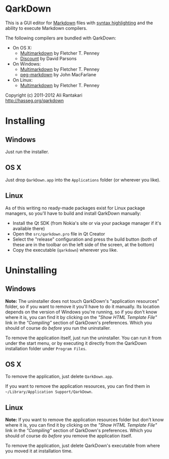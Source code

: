 QarkDown
========

This is a GUI editor for [Markdown] files with [syntax highlighting][pmh] and the ability to execute Markdown compilers.

The following compilers are bundled with QarkDown:

- On OS X:
    - [Multimarkdown] by Fletcher T. Penney
    - [Discount] by David Parsons
- On Windows:
    - [Multimarkdown] by Fletcher T. Penney
    - [peg-markdown] by John MacFarlane
- On Linux:
    - [Multimarkdown] by Fletcher T. Penney

Copyright (c) 2011-2012 Ali Rantakari  
<http://hasseg.org/qarkdown>

[Markdown]: http://daringfireball.net/projects/markdown
[Multimarkdown]: http://fletcherpenney.net/multimarkdown/
[Discount]: http://www.pell.portland.or.us/~orc/Code/discount/
[peg-markdown]: https://github.com/jgm/peg-markdown
[pmh]: http://hasseg.org/peg-markdown-highlight



Installing
==========

## Windows

Just run the installer.

## OS X

Just drop `QarkDown.app` into the `Applications` folder (or wherever you like).

## Linux

As of this writing no ready-made packages exist for Linux package managers, so you'll have to build and install QarkDown manually:

- Install the Qt SDK (from Nokia's site or via your package manager if it's available there)
- Open the `src/qarkdown.pro` file in Qt Creator
- Select the "release" configuration and press the build button (both of these are in the toolbar on the left side of the screen, at the bottom)
- Copy the executable (`qarkdown`) wherever you like.



Uninstalling
============

## Windows

**Note:** The uninstaller does not touch QarkDown's "application resources" folder, so if you want to remove it you'll have to do it manually. Its location depends on the version of Windows you're running, so if you don't know where it is, you can find it by clicking on the _"Show HTML Template File"_ link in the _"Compiling"_ section of QarkDown's preferences. Which you should of course do _before_ you run the uninstaller.

To remove the application itself, just run the uninstaller. You can run it from under the start menu, or by executing it directly from the QarkDown installation folder under `Program Files`.

## OS X

To remove the application, just delete `QarkDown.app`.

If you want to remove the application resources, you can find them in `~/Library/Application Support/QarkDown`.

## Linux

**Note:** If you want to remove the application resources folder but don't know where it is, you can find it by clicking on the _"Show HTML Template File"_ link in the _"Compiling"_ section of QarkDown's preferences. Which you should of course do _before_ you remove the application itself.

To remove the application, just delete QarkDown's executable from where you moved it at installation time.



